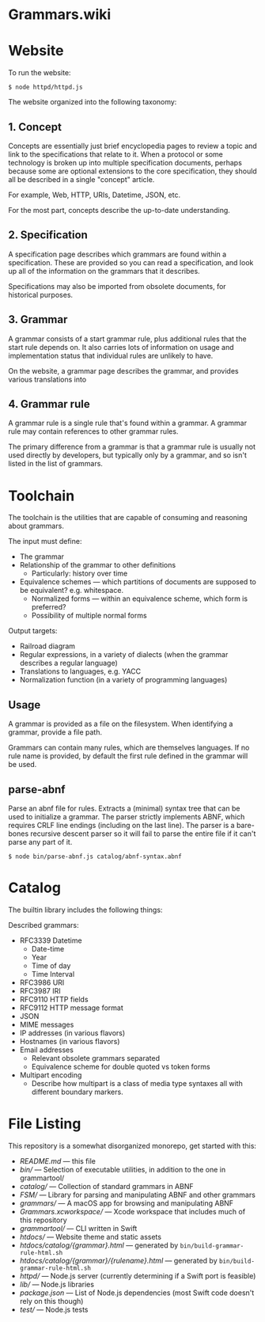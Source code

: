 # Grammars.wiki

# Website

To run the website:

	$ node httpd/httpd.js

The website organized into the following taxonomy:


## 1. Concept

Concepts are essentially just brief encyclopedia pages to review a topic and link to the specifications that relate to it. When a protocol or some technology is broken up into multiple specification documents, perhaps because some are optional extensions to the core specification, they should all be described in a single "concept" article.

For example, Web, HTTP, URIs, Datetime, JSON, etc.

For the most part, concepts describe the up-to-date understanding.


## 2. Specification

A specification page describes which grammars are found within a specification. These are provided so you can read a specification, and look up all of the information on the grammars that it describes.

Specifications may also be imported from obsolete documents, for historical purposes.


## 3. Grammar

A grammar consists of a start grammar rule, plus additional rules that the start rule depends on. It also carries lots of information on usage and implementation status that individual rules are unlikely to have.

On the website, a grammar page describes the grammar, and provides various translations into 


## 4. Grammar rule

A grammar rule is a single rule that's found within a grammar. A grammar rule may contain references to other grammar rules.

The primary difference from a grammar is that a grammar rule is usually not used directly by developers, but typically only by a grammar, and so isn't listed in the list of grammars.


# Toolchain

The toolchain is the utilities that are capable of consuming and reasoning about grammars.

The input must define:

- The grammar
- Relationship of the grammar to other definitions
	- Particularly: history over time
- Equivalence schemes — which partitions of documents are supposed to be equivalent? e.g. whitespace.
	- Normalized forms — within an equivalence scheme, which form is preferred?
	- Possibility of multiple normal forms

Output targets:
- Railroad diagram
- Regular expressions, in a variety of dialects (when the grammar describes a regular language)
- Translations to languages, e.g. YACC
- Normalization function (in a variety of programming languages)

## Usage

A grammar is provided as a file on the filesystem. When identifying a grammar, provide a file path.

Grammars can contain many rules, which are themselves languages. If no rule name is provided, by default the first rule defined in the grammar will be used.


## parse-abnf

Parse an abnf file for rules. Extracts a (minimal) syntax tree that can be used to initialize a grammar.
The parser strictly implements ABNF, which requires CRLF line endings (including on the last line).
The parser is a bare-bones recursive descent parser so it will fail to parse the entire file if it can't parse any part of it.

```
$ node bin/parse-abnf.js catalog/abnf-syntax.abnf
```



# Catalog

The builtin library includes the following things:

Described grammars:
- RFC3339 Datetime
	- Date-time
	- Year
	- Time of day
	- Time Interval
- RFC3986 URI
- RFC3987 IRI
- RFC9110 HTTP fields
- RFC9112 HTTP message format
- JSON
- MIME messages
- IP addresses (in various flavors)
- Hostnames (in various flavors)
- Email addresses
	- Relevant obsolete grammars separated
	- Equivalence scheme for double quoted vs token forms
- Multipart encoding
	- Describe how multipart is a class of media type syntaxes all with different boundary markers.

# File Listing

This repository is a somewhat disorganized monorepo, get started with this:

- *README.md* — this file
- *bin/* — Selection of executable utilities, in addition to the one in grammartool/
- *catalog/* — Collection of standard grammars in ABNF
- *FSM/* — Library for parsing and manipulating ABNF and other grammars
- *grammars/* — A macOS app for browsing and manipulating ABNF
- *Grammars.xcworkspace/* — Xcode workspace that includes much of this repository
- *grammartool/* — CLI written in Swift
- *htdocs/* — Website theme and static assets
- *htdocs/catalog/{grammar}.html* — generated by `bin/build-grammar-rule-html.sh`
- *htdocs/catalog/{grammar}/{rulename}.html* — generated by `bin/build-grammar-rule-html.sh`
- *httpd/* — Node.js server (currently determining if a Swift port is feasible)
- *lib/* — Node.js libraries
- *package.json* — List of Node.js dependencies (most Swift code doesn't rely on this though)
- *test/* — Node.js tests
 
